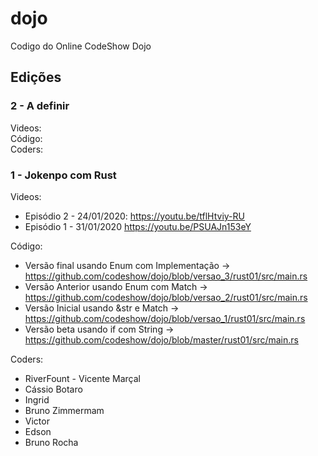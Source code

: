 # dojo

Codigo do Online CodeShow Dojo

## Edições

### 2 - A definir

Videos:  
Código:  
Coders:  


### 1 - Jokenpo com Rust

Videos:

- Episódio 2 - 24/01/2020: https://youtu.be/tflHtviy-RU
- Episódio 1 - 31/01/2020 https://youtu.be/PSUAJn153eY

Código:

- Versão final usando Enum com Implementação -> https://github.com/codeshow/dojo/blob/versao_3/rust01/src/main.rs
- Versão Anterior usando Enum com Match -> https://github.com/codeshow/dojo/blob/versao_2/rust01/src/main.rs
- Versão Inicial usando &str e Match -> https://github.com/codeshow/dojo/blob/versao_1/rust01/src/main.rs
- Versão beta usando if com String -> https://github.com/codeshow/dojo/blob/master/rust01/src/main.rs

Coders:

- RiverFount - Vicente Marçal
- Cássio Botaro
- Ingrid
- Bruno Zimmermam
- Victor
- Edson
- Bruno Rocha
